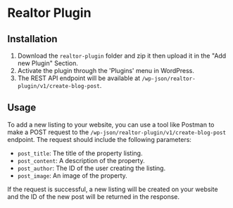 # Realtor Plugin

## Installation

1. Download the `realtor-plugin` folder and zip it then upload it in the "Add new Plugin" Section.
2. Activate the plugin through the 'Plugins' menu in WordPress.
3. The REST API endpoint will be available at `/wp-json/realtor-plugin/v1/create-blog-post`.

## Usage

To add a new listing to your website, you can use a tool like Postman to make a POST request to the `/wp-json/realtor-plugin/v1/create-blog-post` endpoint. The request should include the following parameters:

- `post_title`: The title of the property listing.
- `post_content`: A description of the property.
- `post_author`: The ID of the user creating the listing.
- `post_image`: An image of the property.

If the request is successful, a new listing will be created on your website and the ID of the new post will be returned in the response.
